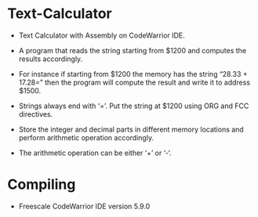 # Text-Calculator

- Text Calculator with Assembly on CodeWarrior IDE.

- A program that reads the string starting from $1200 and computes the results accordingly.
- For instance if starting from $1200 the memory has the string “28.33 + 17.28=” then the program will compute the result and write it to address $1500.

- Strings always end with ‘=’. Put the string at $1200 using ORG and FCC directives.

- Store the integer and decimal parts in different memory locations and perform arithmetic operation accordingly.

- The arithmetic operation can be either ‘+’ or ‘-‘. 


# Compiling

- Freescale CodeWarrior IDE version 5.9.0
